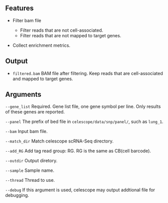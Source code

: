 ## Features
- Filter bam file
    - Filter reads that are not cell-associated.
    - Filter reads that are not mapped to target genes. 

- Collect enrichment metrics.

## Output
- `filtered.bam` BAM file after filtering. Keep reads that are cell-associated and mapped to target genes.
## Arguments
`--gene_list` Required. Gene list file, one gene symbol per line. Only results of these genes are reported.

`--panel` The prefix of bed file in `celescope/data/snp/panel/`, such as `lung_1`.

`--bam` Input bam file.

`--match_dir` Match celescope scRNA-Seq directory.

`--add_RG` Add tag read group: RG. RG is the same as CB(cell barcode).

`--outdir` Output diretory.

`--sample` Sample name.

`--thread` Thread to use.

`--debug` If this argument is used, celescope may output addtional file for debugging.

